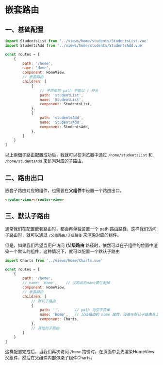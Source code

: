 # 嵌套路由

## 一、基础配置

```javascript
import StudentsList from '../views/home/students/StudentsList.vue'
import StudentsAdd from '../views/home/students/StudentsAdd.vue'

const routes = [
    {
        path: '/home',
        name: 'Home',
        component: HomeView,
        // 嵌套路由
        children: [
            {
                // 子路由的 path 不能以 / 开头
                path: 'studentList',
                name: 'StudentList',
                component: StudentsList,
            },
            {
                path: 'studentsAdd',
                name: 'StudentsAdd',
                component: StudentsAdd,
            },
        ]
    }
]
```

以上兩個子路由配置成功后，我就可以在浏览器中通过 `/home/studentsList` 和 `/home/studentsAdd` 来访问对应的子路由。

## 二、路由出口

嵌套子路由对应的组件，也需要在**父组件**中设置一个路由出口。

```html
<router-view></router-view>
```

## 三、默认子路由

通常我们在配置嵌套路由时，都会再单独设置一个 path 路由路径，这样我们访问子路由时，就可以通过 `/父级路由/子级路径` 来渲染对应的组件。

但是，如果我们希望当用户访问 **/父级路由** 路径时，依然可以在子组件的位置中渲染一个默认的组件，这种情况下，就可以配置一个默认子路由

```javascript
import Charts from '../views/home/Charts.vue'

const routes = [
    {
        path: '/home',
        // name: 'Home',	// 父路由的name要注射掉
        component: HomeView,
        // 嵌套路由
        children: [
            // 默认子路由
            {
                path: '',		// path 为空字符串 
                name: 'Home',	// 父级路由的 name 属性，设置在默认子路由身上
                component: Charts,
            },
            // 其他的子路由
        ]
    }
]
```

这样配置完成后，当我们再次访问 `/home` 路径时，在页面中会先渲染HomeView 父组件，然后在父组件内部渲染子组件Charts。